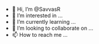 - 👋 Hi, I’m @SavvasR
- 👀 I’m interested in ...
- 🌱 I’m currently learning ...
- 💞️ I’m looking to collaborate on ...
- 📫 How to reach me ...

<!---
SavvasR/SavvasR is a ✨ special ✨ repository because its `README.md` (this file) appears on your GitHub profile.
You can click the Preview link to take a look at your changes.
--->
